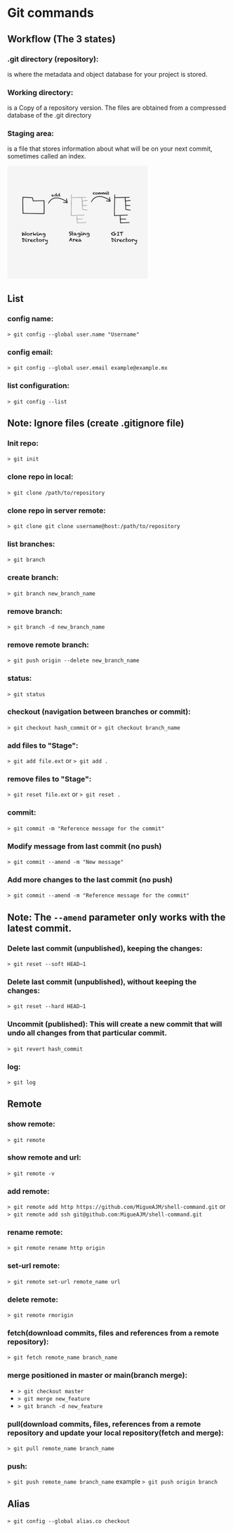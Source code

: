# **Git commands**

## Workflow (The 3 states)

### .git directory (repository):

is where the metadata and object database for your project is stored.

### Working directory:

is a Copy of a repository version. The files are obtained from a compressed database of the .git directory

### Staging area:

is a file that stores information about what will be on your next commit, sometimes called an index.

<img style="width: 20rem" src="https://raw.githubusercontent.com/MigueAJM/shell-command/master/image/git/states.png?token=GHSAT0AAAAAABV6EFAN7KFIP4VIOZEECVSUYWB33VQ" alt="3 states">

## List

### config name:

`> git config --global user.name "Username"`

### config email:

`> git config --global user.email example@example.mx`

### list configuration:

`> git config --list`

## Note: Ignore files (create .gitignore file)

### Init repo:

`> git init`

### clone repo in local:

`> git clone /path/to/repository `

### clone repo in server remote:

`> git clone git clone username@host:/path/to/repository `

### list branches:

`> git branch`

### create branch:

`> git branch new_branch_name`

### remove branch:

`> git branch -d new_branch_name`

### remove remote branch:

`> git push origin --delete new_branch_name`

### status:

`> git status`

### checkout (navigation between branches or commit):

`> git checkout hash_commit` or `> git checkout branch_name`

### add files to "Stage":

`> git add file.ext` or `> git add .`

### remove files to "Stage":

`> git reset file.ext` or `> git reset .`

### commit:

`> git commit -m "Reference message for the commit"`

### Modify message from last commit (no push)

`> git commit --amend -m "New message"`

### Add more changes to the last commit (no push)

`> git commit --amend -m "Reference message for the commit"`

## Note: The `--amend` parameter only works with the latest commit.

### Delete last commit (unpublished), keeping the changes:

`> git reset --soft HEAD~1`

### Delete last commit (unpublished), without keeping the changes:

`> git reset --hard HEAD~1`

### Uncommit (published): This will create a new commit that will undo all changes from that particular commit.

`> git revert hash_commit`

### log:

`> git log`

## Remote

### show remote:

`> git remote`

### show remote and url:

`> git remote -v`

### add remote:

`> git remote add http https://github.com/MigueAJM/shell-command.git` or `> git remote add ssh git@github.com:MigueAJM/shell-command.git`

### rename remote:

`> git remote rename http origin`

### set-url remote:

`> git remote set-url remote_name url`

### delete remote:

`> git remote rmorigin`

### fetch(download commits, files and references from a remote repository):

`> git fetch remote_name branch_name`

### merge positioned in master or main(branch merge):

- `> git checkout master`
- `> git merge new_feature`
- `> git branch -d new_feature`

### pull(download commits, files, references from a remote repository and update your local repository(fetch and merge):

`> git pull remote_name branch_name`

### push:

`> git push remote_name branch_name` example `> git push origin branch`

## Alias

`> git config --global alias.co checkout`
